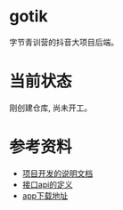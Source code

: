 # gotik

字节青训营的抖音大项目后端。

# 当前状态

刚创建仓库, 尚未开工。

# 参考资料

- <a href="https://bytedance.feishu.cn/docx/BhEgdmoI3ozdBJxly71cd30vnRc">项目开发的说明文档</a>
- <a href="https://apifox.com/apidoc/shared-09d88f32-0b6c-4157-9d07-a36d32d7a75c/api-50707521">接口api的定义</a>
- <a href="https://bytedance.feishu.cn/docx/NMneddpKCoXZJLxHePUcTzGgnmf">app下载地址</a>